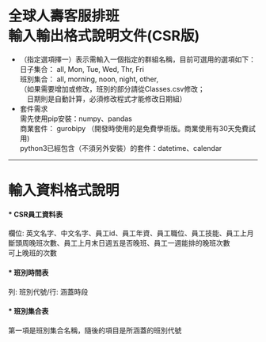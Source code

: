 全球人壽客服排班  
輸入輸出格式說明文件(CSR版)
=======================================

* （指定選項擇一）表示需輸入一個指定的群組名稱，目前可選用的選項如下：  
	日子集合： all, Mon, Tue, Wed, Thr, Fri  
	班別集合： all, morning, noon, night, other,  
（如果需要增加或修改，班別的部分請從Classes.csv修改；  
　日期則是自動計算，必須修改程式才能修改日期組）  
* 套件需求  
需先使用pip安裝：numpy、pandas  
 商業套件： gurobipy （開發時使用的是免費學術版。商業使用有30天免費試用)  
 python3已經包含（不須另外安裝）的套件：datetime、calendar  

---

# 輸入資料格式說明
#### * CSR員工資料表
欄位: 英文名字、中文名字、員工id、員工年資、員工職位、員工技能、員工上月斷頭周晚班次數、員工上月末日週五是否晚班、員工一週能排的晚班次數  
可上晚班的次數  

#### * 班別時間表
列: 班別代號/行: 涵蓋時段  

#### * 班別集合表
第一項是班別集合名稱，隨後的項目是所涵蓋的班別代號  


